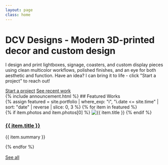 ```yaml
---
layout: page
class: home
---
```

<h1>DCV Designs - Modern 3D-printed decor and custom design</h1>
<div class="hero">
  <p>I design and print lightboxes, signage, coasters, and custom display pieces using clean multicolor workflows, polished finishes, and an eye for both aesthetic and function. Have an idea? I can bring it to life - click "Start a project" to reach out!</p>
  <div class="cta-row">
    <a class="btn primary" href="/contact/">Start a project</a>
    <a class="btn ghost" href="/portfolio/">See recent work</a>
  </div>
</div>
{% include announcement.html %}
## Featured Works
<div class="card-grid">
  {% assign featured = site.portfolio
      | where_exp: "i", "i.date <= site.time"
      | sort: "date" | reverse | slice: 0, 3 %}
  {% for item in featured %}
    <article class="card">
      {% if item.photos and item.photos[0] %}
        <img src="{{ item.photos[0] | relative_url }}" alt="{{ item.title }}">
      {% endif %}
      <div class="pad">
        <h3><a href="{{ item.url | relative_url }}">{{ item.title }}</a></h3>
        <p>{{ item.summary }}</p>
      </div>
    </article>
  {% endfor %}
</div>
<p style="margin-top:1rem;">
  <a class="btn" href="/portfolio/">See all</a>
</p>